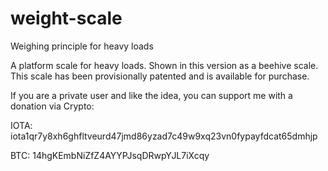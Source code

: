 # weight-scale

Weighing principle for heavy loads 

A platform scale for heavy loads. Shown in this version as a beehive scale. This scale has been provisionally patented and is available for purchase.

If you are a private user and like the idea, you can support me with a donation via Crypto:

IOTA: iota1qr7y8xh6ghfltveurd47jmd86yzad7c49w9xq23vn0fypayfdcat65dmhjp

BTC:
14hgKEmbNiZfZ4AYYPJsqDRwpYJL7iXcqy

